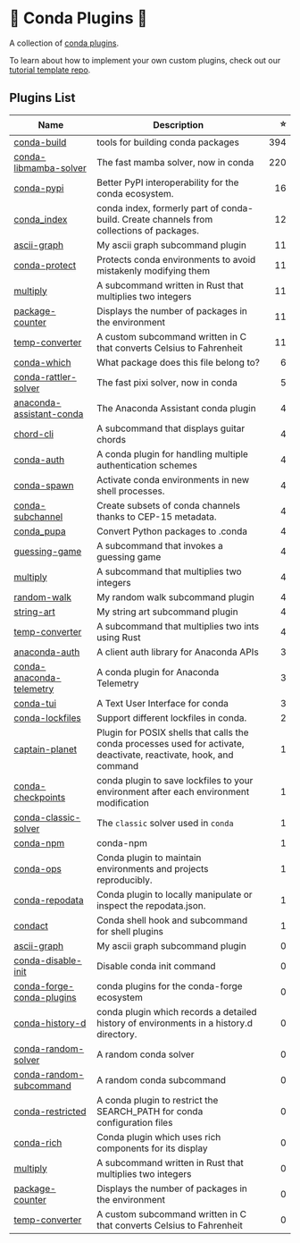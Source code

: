 # 🔌 Conda Plugins 🔌

A collection of [conda plugins](https://docs.conda.io/projects/conda/en/latest/dev-guide/plugins/index.html).

To learn about how to implement your own custom plugins, check out our [tutorial template repo](https://github.com/conda/conda-plugin-template).

## Plugins List

<!-- PLUGIN_LIST -->
| Name | Description | ⭐ |
|------|-------------|--:|
| [conda-build](https://github.com/conda/conda-build) | tools for building conda packages | 394 |
| [conda-libmamba-solver](https://github.com/conda/conda-libmamba-solver) | The fast mamba solver, now in conda | 220 |
| [conda-pypi](https://github.com/conda-incubator/conda-pypi) | Better PyPI interoperability for the conda ecosystem. | 16 |
| [conda_index](https://github.com/conda/conda-index) | conda index, formerly part of conda-build. Create channels from collections of packages. | 12 |
| [ascii-graph](https://github.com/conda/conda-plugin-template) | My ascii graph subcommand plugin | 11 |
| [conda-protect](https://github.com/conda-incubator/conda-protect) | Protects conda environments to avoid mistakenly modifying them | 11 |
| [multiply](https://github.com/conda/conda-plugin-template) | A subcommand written in Rust that multiplies two integers | 11 |
| [package-counter](https://github.com/conda/conda-plugin-template) | Displays the number of packages in the environment | 11 |
| [temp-converter](https://github.com/conda/conda-plugin-template) | A custom subcommand written in C that converts Celsius to Fahrenheit | 11 |
| [conda-which](https://github.com/kelvinou01/conda-which) | What package does this file belong to? | 6 |
| [conda-rattler-solver](https://github.com/jaimergp/conda-rattler-solver) | The fast pixi solver, now in conda | 5 |
| [anaconda-assistant-conda](https://github.com/anaconda/assistant-sdk) | The Anaconda Assistant conda plugin | 4 |
| [chord-cli](https://github.com/beeankha/SimplePythonStuff) | A subcommand that displays guitar chords | 4 |
| [conda-auth](https://github.com/conda-incubator/conda-auth) | A conda plugin for handling multiple authentication schemes | 4 |
| [conda-spawn](https://github.com/conda-incubator/conda-spawn) | Activate conda environments in new shell processes. | 4 |
| [conda-subchannel](https://github.com/conda-incubator/conda-subchannel) | Create subsets of conda channels thanks to CEP-15 metadata. | 4 |
| [conda_pupa](https://github.com/dholth/conda-pupa) | Convert Python packages to .conda | 4 |
| [guessing-game](https://github.com/beeankha/SimplePythonStuff) | A subcommand that invokes a guessing game | 4 |
| [multiply](https://github.com/beeankha/SimplePythonStuff) | A subcommand that multiplies two integers | 4 |
| [random-walk](https://github.com/beeankha/SimplePythonStuff) | My random walk subcommand plugin | 4 |
| [string-art](https://github.com/beeankha/SimplePythonStuff) | My string art subcommand plugin | 4 |
| [temp-converter](https://github.com/beeankha/SimplePythonStuff) | A subcommand that multiplies two ints using Rust | 4 |
| [anaconda-auth](https://github.com/anaconda/anaconda-auth) | A client auth library for Anaconda APIs | 3 |
| [conda-anaconda-telemetry](https://github.com/anaconda/conda-anaconda-telemetry) | A conda plugin for Anaconda Telemetry | 3 |
| [conda-tui](https://github.com/conda-incubator/conda-tui) | A Text User Interface for conda | 3 |
| [conda-lockfiles](https://github.com/conda-incubator/conda-lockfiles) | Support different lockfiles in conda. | 2 |
| [captain-planet](https://github.com/kalawac/simple-bash-plugin) | Plugin for POSIX shells that calls the conda processes used for activate, deactivate, reactivate, hook, and command | 1 |
| [conda-checkpoints](https://github.com/conda-incubator/conda-checkpoints) | conda plugin to save lockfiles to your environment after each environment modification | 1 |
| [conda-classic-solver](https://github.com/conda/conda-classic-solver) | The `classic` solver used in `conda` | 1 |
| [conda-npm](https://github.com/aterrel/conda-npm) | conda-npm | 1 |
| [conda-ops](https://github.com/acwooding/conda-ops) | Conda plugin to maintain environments and projects reproducibly. | 1 |
| [conda-repodata](https://github.com/kenodegard/conda-repodata) | Conda plugin to locally manipulate or inspect the repodata.json. | 1 |
| [condact](https://github.com/conda-incubator/conda-shell) | Conda shell hook and subcommand for shell plugins | 1 |
| [ascii-graph](https://github.com/TMK04/conda-plugin) | My ascii graph subcommand plugin | 0 |
| [conda-disable-init](https://github.com/jennan/conda_disable_init) | Disable conda init command | 0 |
| [conda-forge-conda-plugins](https://github.com/regro/conda-forge-conda-plugins) | conda plugins for the conda-forge ecosystem | 0 |
| [conda-history-d](https://github.com/jjhelmus/conda-history-d) | conda plugin which records a detailed history of environments in a history.d directory. | 0 |
| [conda-random-solver](https://github.com/costrouc/conda-random-solver) | A random conda solver | 0 |
| [conda-random-subcommand](https://github.com/costrouc/conda-random-subcomand) | A random conda subcommand | 0 |
| [conda-restricted](https://github.com/jezdez/conda-restricted) | A conda plugin to restrict the SEARCH_PATH for conda configuration files | 0 |
| [conda-rich](https://github.com/conda-incubator/conda-rich) | Conda plugin which uses rich components for its display | 0 |
| [multiply](https://github.com/TMK04/conda-plugin) | A subcommand written in Rust that multiplies two integers | 0 |
| [package-counter](https://github.com/TMK04/conda-plugin) | Displays the number of packages in the environment | 0 |
| [temp-converter](https://github.com/TMK04/conda-plugin) | A custom subcommand written in C that converts Celsius to Fahrenheit | 0 |

<!-- PLUGIN_LIST -->

[libmamba-shield]: https://img.shields.io/github/release/conda/conda-libmamba-solver.svg
[libmamba-releases]: https://github.com/conda/conda-libmamba-solver/releases
[libmamba-contributors]: https://github.com/conda/conda-libmamba-solver/graphs/contributors
[mamba project]: https://mamba.readthedocs.io/en/latest/

[auth-shield]: https://img.shields.io/github/v/release/conda-incubator/conda-auth.svg
[auth-releases]: https://github.com/conda-incubator/conda-auth/releases
[auth-contributors]: https://github.com/conda-incubator/conda-auth/graphs/contributors

[lock-shield]: https://img.shields.io/github/v/release/conda/conda-lock.svg
[lock-releases]: https://github.com/conda/conda-lock/releases
[lock-contributors]: https://github.com/conda/conda-lock/graphs/contributors

[protect-shield]: https://img.shields.io/github/v/release/conda-incubator/conda-protect.svg
[protect-releases]: https://github.com/conda-incubator/conda-protect/releases
[protect-contributors]: https://github.com/conda-incubator/conda-protect/graphs/contributors
[pre/post-command blog post]: https://conda.org/blog/2023-07-31-latest-conda-release-includes-new-plugin-hooks#conda-protect-and-the-pre-command-hook

